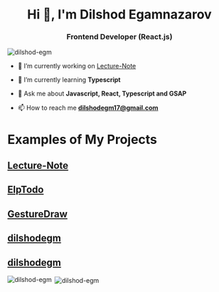 <h1 align="center">Hi 👋, I'm Dilshod Egamnazarov</h1>
<h3 align="center">Frontend Developer (React.js)</h3>

<p align="left"> <img src="https://komarev.com/ghpvc/?username=dilshod-egm&label=Profile%20views&color=0e75b6&style=flat" alt="dilshod-egm" /> </p>

- 🔭 I’m currently working on [Lecture-Note](https://github.com/dilshod-egm/lecture-note)

- 🌱 I’m currently learning **Typescript**

- 💬 Ask me about **Javascript, React, Typescript and GSAP**

- 📫 How to reach me **dilshodegm17@gmail.com**

# Examples of My Projects 
## [Lecture-Note](https://github.com/dilshod-egm/lecture-note)
## [ElpTodo](https://github.com/dilshod-egm/elptodo)
## [GestureDraw](https://github.com/dilshod-egm/gesturedraw)
## [dilshodegm](https://github.com/dilshod-egm/dilshodegm)
## [dilshodegm](https://github.com/dilshod-egm/dilshodegm)

<p><img align="left" src="https://github-readme-stats.vercel.app/api/top-langs?username=dilshod-egm&show_icons=true&locale=en&layout=compact" alt="dilshod-egm" /></p>

<p>&nbsp;<img align="center" src="https://github-readme-stats.vercel.app/api?username=dilshod-egm&show_icons=true&locale=en" alt="dilshod-egm" /></p>
